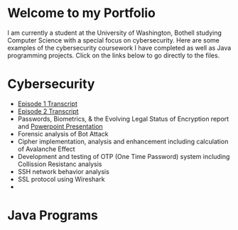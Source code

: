 # Welcome to my Portfolio
I am currently a student at the University of Washington, Bothell studying Computer Science with a special focus on cybersecurity. Here are some examples of the cybersecurity coursework I have completed as well as Java programming projects. Click on the links below to go directly to the files.
# Cybersecurity
- [Episode 1 Transcript](Org_Risk_Mgmt.pdf)
- [Episode 2 Transcript](Security_Control.pdf)
- Passwords, Biometrics, & the Evolving Legal Status of Encryption report and [Powerpoint Presentation](Password_Legal_Presentation.pdf)
- Forensic analysis of Bot Attack
- Cipher implementation, analysis and enhancement including calculation of Avalanche Effect
- Development and testing of OTP (One Time Password) system including Collission Resistanc analysis
- SSH network behavior analysis 
- SSL protocol using Wireshark
- 
# Java Programs
